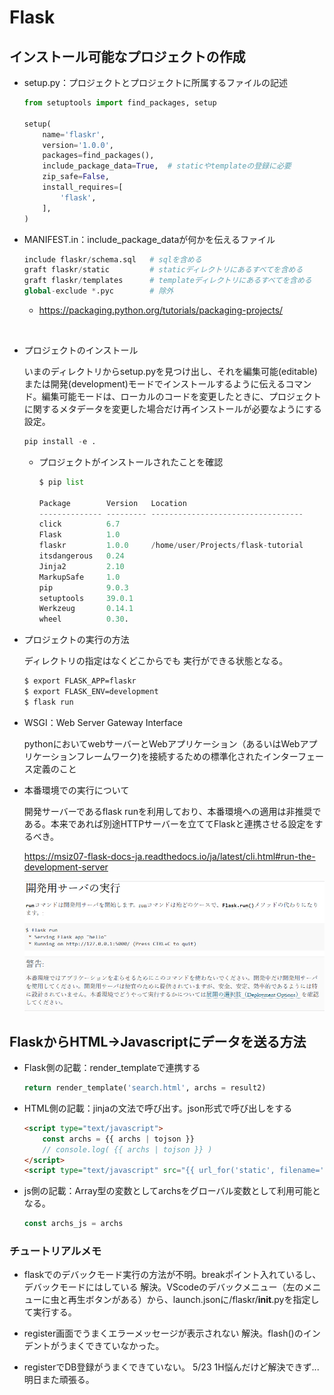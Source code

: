 # **Flask**

## インストール可能なプロジェクトの作成

* setup.py：プロジェクトとプロジェクトに所属するファイルの記述

    ```python
    from setuptools import find_packages, setup

    setup(
        name='flaskr',      
        version='1.0.0',
        packages=find_packages(),
        include_package_data=True,  # staticやtemplateの登録に必要
        zip_safe=False,
        install_requires=[
            'flask',
        ],
    )
    ```

* MANIFEST.in：include_package_dataが何かを伝えるファイル

    ```python
    include flaskr/schema.sql   # sqlを含める
    graft flaskr/static         # staticディレクトリにあるすべてを含める
    graft flaskr/templates      # templateディレクトリにあるすべてを含める
    global-exclude *.pyc        # 除外
    ```
    * https://packaging.python.org/tutorials/packaging-projects/

<br />

* プロジェクトのインストール

    いまのディレクトリからsetup.pyを見つけ出し、それを編集可能(editable)または開発(development)モードでインストールするように伝えるコマンド。編集可能モードは、ローカルのコードを変更したときに、プロジェクトに関するメタデータを変更した場合だけ再インストールが必要なようにする設定。

    ```python
    pip install -e .
    ```

    * プロジェクトがインストールされたことを確認
        
        ```py
        $ pip list

        Package        Version   Location
        -------------- --------- ----------------------------------
        click          6.7
        Flask          1.0
        flaskr         1.0.0     /home/user/Projects/flask-tutorial
        itsdangerous   0.24
        Jinja2         2.10
        MarkupSafe     1.0
        pip            9.0.3
        setuptools     39.0.1
        Werkzeug       0.14.1
        wheel          0.30.
        ```

* プロジェクトの実行の方法

    ディレクトリの指定はなくどこからでも
    実行ができる状態となる。

    ```bash
    $ export FLASK_APP=flaskr
    $ export FLASK_ENV=development
    $ flask run
    ```

* WSGI：Web Server Gateway Interface

    pythonにおいてwebサーバーとWebアプリケーション（あるいはWebアプリケーションフレームワーク)を接続するための標準化されたインターフェース定義のこと


* 本番環境での実行について

    開発サーバーであるflask runを利用しており、本番環境への適用は非推奨である。本来であれば別途HTTPサーバーを立ててFlaskと連携させる設定をするべき。

    https://msiz07-flask-docs-ja.readthedocs.io/ja/latest/cli.html#run-the-development-server

    ![](/python/img/flask_server.png)
    

## FlaskからHTML→Javascriptにデータを送る方法

* Flask側の記載：render_templateで連携する
    ```python
    return render_template('search.html', archs = result2)
    ```

* HTML側の記載：jinjaの文法で呼び出す。json形式で呼び出しをする

    ```html
    <script type="text/javascript">
        const archs = {{ archs | tojson }} 
        // console.log( {{ archs | tojson }} )
    </script>
    <script type="text/javascript" src="{{ url_for('static', filename='/js/leaflet_tuto.js') }}"></script>
    ```

* js側の記載：Array型の変数としてarchsをグローバル変数として利用可能となる。

    ```js
    const archs_js = archs 
    ```

### チュートリアルメモ

- flaskでのデバックモード実行の方法が不明。breakポイント入れているし、デバックモードにはしている
解決。VScodeのデバックメニュー（左のメニューに虫と再生ボタンがある）から、launch.jsonに/flaskr/__init__.pyを指定して実行する。

- register画面でうまくエラーメッセージが表示されない
解決。flash()のインデントがうまくできていなかった。

- registerでDB登録がうまくできていない。
5/23 1H悩んだけど解決できず...明日また頑張る。